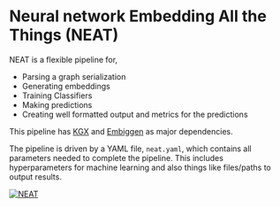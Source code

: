 # Neural network Embedding All the Things (NEAT)

NEAT is a flexible pipeline for,
- Parsing a graph serialization
- Generating embeddings
- Training Classifiers
- Making predictions
- Creating well formatted output and metrics for the predictions

This pipeline has [KGX](https://github.com/biolink/kgx) and [Embiggen](https://github.com/monarch-initiative/embiggen) as major dependencies.

The pipeline is driven by a YAML file, `neat.yaml`, which contains all parameters needed to complete the pipeline.
This includes hyperparameters for machine learning and also things like files/paths to output results.

[![NEAT](http://img.youtube.com/vi/Hm3JodBR-vs/0.jpg)](https://www.youtube.com/watch?v=Hm3JodBR-vs)
